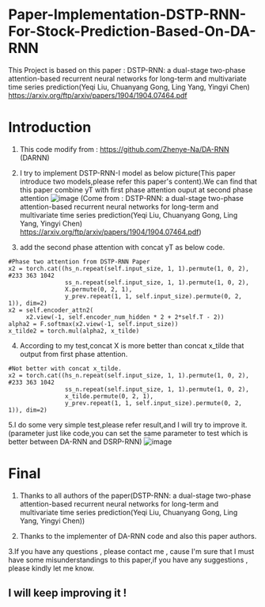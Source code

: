 # Paper-Implementation-DSTP-RNN-For-Stock-Prediction-Based-On-DA-RNN 
This Project is based on this paper : DSTP-RNN: a dual-stage two-phase attention-based recurrent neural networks for long-term and multivariate time series prediction(Yeqi Liu, Chuanyang Gong, Ling Yang, Yingyi Chen) https://arxiv.org/ftp/arxiv/papers/1904/1904.07464.pdf

# Introduction
1. This code modify from : https://github.com/Zhenye-Na/DA-RNN (DARNN)
2. I try to implement DSTP-RNN-I model as below picture(This paper introduce two models,please refer this paper's content).We can find that this paper combine yT with first phase attention ouput at second phase attention
![image](https://github.com/arleigh418/Paper-Implementation-DSTP-RNN-For-Stock-Prediction-Based-On-DA-RNN/blob/master/img/DSTP%20PAPER1.png)
(Come from : DSTP-RNN: a dual-stage two-phase attention-based recurrent neural networks for long-term and multivariate time series prediction(Yeqi Liu, Chuanyang Gong, Ling Yang, Yingyi Chen) https://arxiv.org/ftp/arxiv/papers/1904/1904.07464.pdf)

3. add the second phase attention with concat yT as below code.
```
#Phase two attention from DSTP-RNN Paper
x2 = torch.cat((hs_n.repeat(self.input_size, 1, 1).permute(1, 0, 2), #233 363 1042
                ss_n.repeat(self.input_size, 1, 1).permute(1, 0, 2),
                X.permute(0, 2, 1),
                y_prev.repeat(1, 1, self.input_size).permute(0, 2, 1)), dim=2)      
x2 = self.encoder_attn2( 
     x2.view(-1, self.encoder_num_hidden * 2 + 2*self.T - 2))         
alpha2 = F.softmax(x2.view(-1, self.input_size))   
x_tilde2 = torch.mul(alpha2, x_tilde)
```

4. According to my test,concat X is more better than concat x_tilde that output from first phase attention.
```
#Not better with concat x_tilde.
x2 = torch.cat((hs_n.repeat(self.input_size, 1, 1).permute(1, 0, 2), #233 363 1042
                ss_n.repeat(self.input_size, 1, 1).permute(1, 0, 2),
                x_tilde.permute(0, 2, 1),
                y_prev.repeat(1, 1, self.input_size).permute(0, 2, 1)), dim=2)      
```

5.I do some very simple test,please refer result,and I will try to improve it.(parameter just like code,you can set the same parameter to test which is better between DA-RNN and DSRP-RNN)
![image](https://github.com/arleigh418/Paper-Implementation-DSTP-RNN-For-Stock-Prediction-Based-On-DA-RNN/blob/master/img/Compare_Darnn_dstprnn.png)

# Final
1. Thanks to all authors of the paper(DSTP-RNN: a dual-stage two-phase attention-based recurrent neural networks for long-term and multivariate time series prediction(Yeqi Liu, Chuanyang Gong, Ling Yang, Yingyi Chen))

2. Thanks to the implementer of DA-RNN code and also this paper authors.

3.If you have any questions , please contact me , cause I'm sure that I must have some misunderstandings to this paper,if you have any suggestions , please kindly let me know.



## I will  keep improving it !
